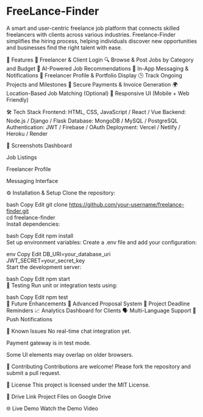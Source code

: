 # FreeLance-Finder
A smart and user-centric freelance job platform that connects skilled freelancers with clients across various industries. Freelance-Finder simplifies the hiring process, helping individuals discover new opportunities and businesses find the right talent with ease.

🚀 Features
🔐 Freelancer & Client Login
🔍 Browse & Post Jobs by Category and Budget
🤖 AI-Powered Job Recommendations
📨 In-App Messaging & Notifications
📁 Freelancer Profile & Portfolio Display
🕒 Track Ongoing Projects and Milestones
💸 Secure Payments & Invoice Generation
🌍 Location-Based Job Matching (Optional)
📱 Responsive UI (Mobile + Web Friendly)

🛠 Tech Stack
Frontend: HTML, CSS, JavaScript / React / Vue
Backend: Node.js / Django / Flask
Database: MongoDB / MySQL / PostgreSQL
Authentication: JWT / Firebase / OAuth
Deployment: Vercel / Netlify / Heroku / Render

📸 Screenshots
Dashboard

Job Listings

Freelancer Profile

Messaging Interface

⚙ Installation & Setup
Clone the repository:

bash
Copy
Edit
git clone https://github.com/your-username/freelance-finder.git  
cd freelance-finder  
Install dependencies:

bash
Copy
Edit
npm install  
Set up environment variables:
Create a .env file and add your configuration:

env
Copy
Edit
DB_URI=your_database_uri  
JWT_SECRET=your_secret_key  
Start the development server:

bash
Copy
Edit
npm start  
🧪 Testing
Run unit or integration tests using:

bash
Copy
Edit
npm test  
📌 Future Enhancements
📝 Advanced Proposal System
📆 Project Deadline Reminders
📈 Analytics Dashboard for Clients
🗣 Multi-Language Support
🔔 Push Notifications

🐞 Known Issues
No real-time chat integration yet.

Payment gateway is in test mode.

Some UI elements may overlap on older browsers.

🤝 Contributing
Contributions are welcome!
Please fork the repository and submit a pull request.

📄 License
This project is licensed under the MIT License.

🔗 Drive Link
Project Files on Google Drive

🌐 Live Demo
Watch the Demo Video
